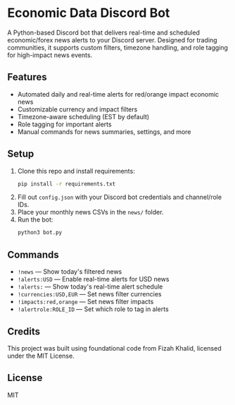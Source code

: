 # Economic Data Discord Bot

A Python-based Discord bot that delivers real-time and scheduled economic/forex news alerts to your Discord server. Designed for trading communities, it supports custom filters, timezone handling, and role tagging for high-impact news events.

## Features
- Automated daily and real-time alerts for red/orange impact economic news
- Customizable currency and impact filters
- Timezone-aware scheduling (EST by default)
- Role tagging for important alerts
- Manual commands for news summaries, settings, and more

## Setup
1. Clone this repo and install requirements:
   ```bash
   pip install -r requirements.txt
   ```
2. Fill out `config.json` with your Discord bot credentials and channel/role IDs.
3. Place your monthly news CSVs in the `news/` folder.
4. Run the bot:
   ```bash
   python3 bot.py
   ```

## Commands
- `!news` — Show today's filtered news
- `!alerts:USD` — Enable real-time alerts for USD news
- `!alerts:` — Show today's real-time alert schedule
- `!currencies:USD,EUR` — Set news filter currencies
- `!impacts:red,orange` — Set news filter impacts
- `!alertrole:ROLE_ID` — Set which role to tag in alerts

## Credits
This project was built using foundational code from Fizah Khalid, licensed under the MIT License. 

## License
MIT

